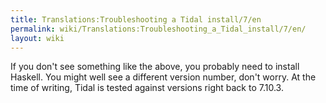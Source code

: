 ```yaml
---
title: Translations:Troubleshooting a Tidal install/7/en
permalink: wiki/Translations:Troubleshooting_a_Tidal_install/7/en/
layout: wiki
---
```


If you don't see something like the above, you probably need to install
Haskell. You might well see a different version number, don't worry. At
the time of writing, Tidal is tested against versions right back to
7.10.3.
